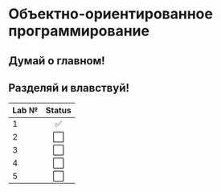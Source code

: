 # Объектно-ориентированное программирование

## Думай о главном!
## Разделяй и влавствуй!

| Lab № | Status |
|:------|:-----:|
| 1 | :white_check_mark: |
| 2 | :white_large_square: |
| 3 | :white_large_square: |
| 4 | :white_large_square: |
| 5 | :white_large_square: |
